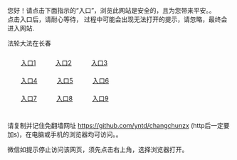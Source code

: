 您好！请点击下面指示的“入口”，浏览此网站是安全的，且为您带来平安。。 <br/>
点击入口后，请耐心等待， 过程中可能会出现无法打开的提示，请忽略，最终会进入网站. </br>

法轮大法在长春<br/>
<div style="padding:10px"><a style="margin:20px" target="_blank" href="https://d2bspa33uu8ybq.cloudfront.net/2Qpsp?iyfsmcz" id="ccLink1" rel="nofollow">入口1</a> <a target="_blank" style="margin:20px" href="https://d3ib6xtpo33mwj.cloudfront.net/2Qpsp?ejpxkbq" id="ccLink2" rel="nofollow">入口2</a> <a style="margin:20px" target="_blank" href="https://d3qz2xkumj6yr5.cloudfront.net/2Qpsp?wduprsd" id="ccLink3" rel="nofollow">入口3</a></div>

<div style="padding:10px" ><a style="margin:20px" target="_blank" href="https://d2bspa33uu8ybq.cloudfront.net/2Qpsp?iyfsmcz" id="ccLink4" rel="nofollow">入口4</a> <a style="margin:20px" href="https://d3ib6xtpo33mwj.cloudfront.net/2Qpsp?ejpxkbq" target="_blank" id="ccLink5" rel="nofollow">入口5</a> <a style="margin:20px" href="https://d3qz2xkumj6yr5.cloudfront.net/2Qpsp?wduprsd" target="_blank" id="ccLink6" rel="nofollow">入口6</a></div>

<div style="padding:10px"><a style="margin:20px" target="_blank" href="https://d2bspa33uu8ybq.cloudfront.net/2Qpsp?iyfsmcz" id="ccLink7" rel="nofollow">入口7</a> <a style="margin:20px" href="https://d3ib6xtpo33mwj.cloudfront.net/2Qpsp?ejpxkbq" target="_blank" id="ccLink8" rel="nofollow">入口8</a> <a style="margin:20px" target="_blank" href="https://d3qz2xkumj6yr5.cloudfront.net/2Qpsp?wduprsd" id="ccLink9" rel="nofollow">入口9</a></div>

<br/>



请复制并记住免翻墙网址 https://github.com/yntd/changchunzx (http后一定要加s)，在电脑或手机的浏览器均可访问。。<br/>

微信如提示停止访问该网页，须先点击右上角，选择浏览器打开。
